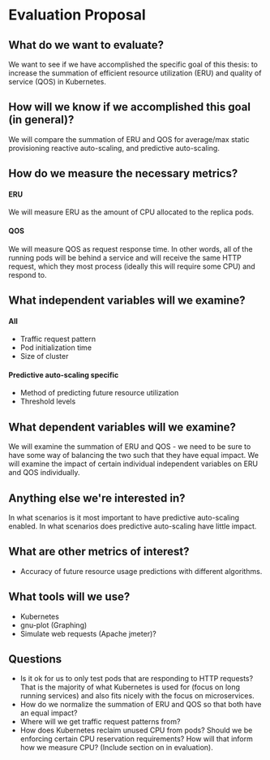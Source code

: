 # Evaluation Proposal

## What do we want to evaluate?

We want to see if we have accomplished the specific goal of this thesis: to
increase the summation of efficient resource utilization (ERU) and quality of
service (QOS) in Kubernetes.

## How will we know if we accomplished this goal (in general)?

We will compare the summation of ERU and QOS for average/max static provisioning
reactive auto-scaling, and predictive auto-scaling.

## How do we measure the necessary metrics?

#### ERU

We will measure ERU as the amount of CPU allocated to the replica pods.

#### QOS

We will measure QOS as request response time. In other words, all of the running
pods will be behind a service and will receive the same HTTP request, which they
most process (ideally this will require some CPU) and respond to.

## What independent variables will we examine?

#### All

- Traffic request pattern
- Pod initialization time
- Size of cluster

#### Predictive auto-scaling specific

- Method of predicting future resource utilization
- Threshold levels

## What dependent variables will we examine?

We will examine the summation of ERU and QOS - we need to be sure to have some
way of balancing the two such that they have equal impact. We will examine the
impact of certain individual independent variables on ERU and QOS individually.

## Anything else we're interested in?

In what scenarios is it most important to have predictive auto-scaling enabled.
In what scenarios does predictive auto-scaling have little impact.

## What are other metrics of interest?

- Accuracy of future resource usage predictions with different algorithms.

## What tools will we use?

- Kubernetes
- gnu-plot (Graphing)
- Simulate web requests (Apache jmeter)?

## Questions
- Is it ok for us to only test pods that are responding to HTTP requests? That
  is the majority of what Kubernetes is used for (focus on long running services)
  and also fits nicely with the focus on microservices.
- How do we normalize the summation of ERU and QOS so that both have an equal
  impact?
- Where will we get traffic request patterns from?
- How does Kubernetes reclaim unused CPU from pods? Should we be enforcing
  certain CPU reservation requirements? How will that inform how we measure CPU?
  (Include section on in evaluation).

